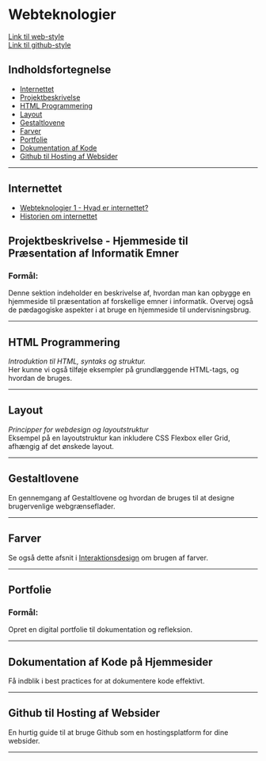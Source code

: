 
# Webteknologier
[Link til web-style](https://mpsteenstrup.github.io/webteknologier/)  
[Link til github-style](https://github.com/mpsteenstrup/webteknologier)

## Indholdsfortegnelse
* [Internettet](#internettet)
* [Projektbeskrivelse](#projektbeskrivelse)
* [HTML Programmering](#html-programmering)
* [Layout](#layout)
* [Gestaltlovene](#gestaltlovene)
* [Farver](#farver)
* [Portfolie](#portfolie)
* [Dokumentation af Kode](#dokumentation-af-kode)
* [Github til Hosting af Websider](#github-til-hosting-af-websider)

---

## Internettet

* [Webteknologier 1 - Hvad er internettet?](https://docs.google.com/presentation/d/1TTR3N7ilYQZZ0FdJGCxPvAx-VwPzGvcPsZ7QnUfQMxY/edit?usp=sharing)
* [Historien om internettet](filer/Historien_om_internettet_politiken2014.pdf)

<!--
Her kan yderligere links eller kommentarer tilføjes som beskrivelse.
-->

## Projektbeskrivelse - Hjemmeside til Præsentation af Informatik Emner

### Formål:
Denne sektion indeholder en beskrivelse af, hvordan man kan opbygge en hjemmeside til præsentation af forskellige emner i informatik. Overvej også de pædagogiske aspekter i at bruge en hjemmeside til undervisningsbrug.

---

## HTML Programmering

*Introduktion til HTML, syntaks og struktur.*  
Her kunne vi også tilføje eksempler på grundlæggende HTML-tags, og hvordan de bruges.

---

## Layout

*Principper for webdesign og layoutstruktur*  
Eksempel på en layoutstruktur kan inkludere CSS Flexbox eller Grid, afhængig af det ønskede layout.

---

## Gestaltlovene

En gennemgang af Gestaltlovene og hvordan de bruges til at designe brugervenlige webgrænseflader.

---

## Farver

Se også dette afsnit i [Interaktionsdesign](https://github.com/mpsteenstrup/InformatikRysensteen/blob/main/dokumenter/Interaktionsdesign.MD#farver) om brugen af farver.

---

## Portfolie

### Formål:
Opret en digital portfolie til dokumentation og refleksion.

---

## Dokumentation af Kode på Hjemmesider

Få indblik i best practices for at dokumentere kode effektivt.

---

## Github til Hosting af Websider

En hurtig guide til at bruge Github som en hostingsplatform for dine websider.

---

